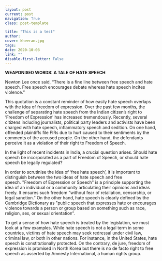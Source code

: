 ```yaml
---
layout: post
current: post
navigation: True
class: post-template

title: "This is a test"
author: 
cover: kheeran.jpg
tags: 
date: 2020-10-03
link: ""
disable-first-letter: False
---
```

<p><strong >WEAPONISED WORDS: A TALE OF HATE SPEECH&nbsp;</strong></p><p>Newton Lee once said, “There is a fine line between free speech and hate speech. Free speech encourages debate whereas hate speech incites violence.”&nbsp;</p><p>This quotation is a constant reminder of how easily hate speech overlaps with the idea of freedom of expression.&nbsp;Over the past few months, the challenge of separating hate speech from the Indian citizen’s right to ‘Freedom of Expression’ has increased tremendously. Recently, several citizens including journalists, political party leaders and activists have been charged with hate speech, inflammatory speech and sedition. On one hand, offended plaintiffs file FIRs due to hurt caused to their sentiments by the comments of the accused people. On the other hand, the defendants perceive it as a violation of their right to Freedom of Speech.&nbsp;</p><p>In the light of recent incidents in India, a crucial question arises.&nbsp;Should hate speech be incorporated as a part of Freedom of Speech, or should hate speech be legally regulated?&nbsp;</p><p>In order to scrutinise the idea of ‘free hate speech’, it is important to distinguish between the two ideas of hate speech and free speech.&nbsp;"Freedom of Expression or Speech" is a principle supporting the idea of an individual or a community articulating their opinions and ideas freely. It ensures such freedom “without fear of retaliation, censorship, or legal sanction.” On the other hand, hate speech is clearly defined by the Cambridge Dictionary as "public speech that expresses hate or encourages violence towards a person or group based on something such as race, religion, sex, or sexual orientation”.</p><p>To get a sense of how hate speech is treated by the legislation, we must look at a few examples. While hate speech is not a legal term in some countries, victims of hate speech may seek redressal under civil law, criminal law, or both in other nations. For instance, in the United States, hate speech is constitutionally protected. On the contrary, de jure, freedom of expression is promised in North Korea but there is no de facto right to free speech as asserted by Amnesty International, a human rights group.&nbsp;</p>